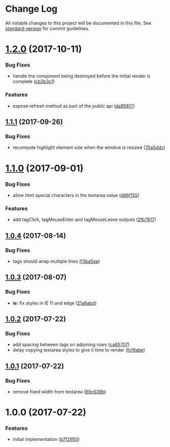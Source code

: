 # Change Log

All notable changes to this project will be documented in this file. See [standard-version](https://github.com/conventional-changelog/standard-version) for commit guidelines.

<a name="1.2.0"></a>
# [1.2.0](https://github.com/mattlewis92/angular-text-input-highlight/compare/v1.1.1...v1.2.0) (2017-10-11)


### Bug Fixes

* handle the component being destroyed before the initial render is complete ([cb2b3c1](https://github.com/mattlewis92/angular-text-input-highlight/commit/cb2b3c1))


### Features

* expose refresh method as part of the public api ([da95817](https://github.com/mattlewis92/angular-text-input-highlight/commit/da95817))



<a name="1.1.1"></a>
## [1.1.1](https://github.com/mattlewis92/angular-text-input-highlight/compare/v1.1.0...v1.1.1) (2017-09-26)


### Bug Fixes

* recompute highlight element size when the window is resized ([70a5ddc](https://github.com/mattlewis92/angular-text-input-highlight/commit/70a5ddc))



<a name="1.1.0"></a>
# [1.1.0](https://github.com/mattlewis92/angular-text-input-highlight/compare/v1.0.4...v1.1.0) (2017-09-01)


### Bug Fixes

* allow html special characters in the textarea value ([d86f155](https://github.com/mattlewis92/angular-text-input-highlight/commit/d86f155))


### Features

* add tagClick, tagMouseEnter and tagMouseLeave outputs ([2fb7817](https://github.com/mattlewis92/angular-text-input-highlight/commit/2fb7817))



<a name="1.0.4"></a>
## [1.0.4](https://github.com/mattlewis92/angular-text-input-highlight/compare/v1.0.3...v1.0.4) (2017-08-14)


### Bug Fixes

* tags should wrap multiple lines ([f3ba5ee](https://github.com/mattlewis92/angular-text-input-highlight/commit/f3ba5ee))



<a name="1.0.3"></a>
## [1.0.3](https://github.com/mattlewis92/angular-text-input-highlight/compare/v1.0.2...v1.0.3) (2017-08-07)


### Bug Fixes

* **ie:** fix styles in IE 11 and edge ([21a6abd](https://github.com/mattlewis92/angular-text-input-highlight/commit/21a6abd))



<a name="1.0.2"></a>
## [1.0.2](https://github.com/mattlewis92/angular-text-input-highlight/compare/v1.0.1...v1.0.2) (2017-07-22)


### Bug Fixes

* add spacing between tags on adjoining rows ([ca65707](https://github.com/mattlewis92/angular-text-input-highlight/commit/ca65707))
* delay copying textarea styles to give it time to render ([fcf8abe](https://github.com/mattlewis92/angular-text-input-highlight/commit/fcf8abe))



<a name="1.0.1"></a>
## [1.0.1](https://github.com/mattlewis92/angular-text-input-highlight/compare/v1.0.0...v1.0.1) (2017-07-22)


### Bug Fixes

* remove fixed width from textarea ([89c638b](https://github.com/mattlewis92/angular-text-input-highlight/commit/89c638b))



<a name="1.0.0"></a>
# 1.0.0 (2017-07-22)


### Features

* initial implementation ([b7f2955](https://github.com/mattlewis92/angular-text-input-highlight/commit/b7f2955))
